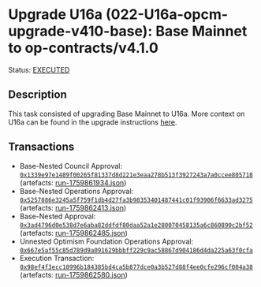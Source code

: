 # Upgrade U16a (022-U16a-opcm-upgrade-v410-base): Base Mainnet to op-contracts/v4.1.0

Status: [EXECUTED](https://etherscan.io/tx/0x98ef4f3ecc10996b184385bd4ca5b877dce0a3b527d88f4ee0cfe296cf004a38)

## Description

This task consisted of upgrading Base Mainnet to U16a. More context on U16a can be found in the upgrade instructions [here](https://github.com/ethereum-optimism/superchain-ops/tree/main/src/tasks/eth/022-U16a-opcm-upgrade-v410-base).

## Transactions

- Base-Nested Council Approval: [`0x1339e97e1489f00265f81337d8d221e3eaa278b513f3927243a7a0ccee805718`](https://etherscan.io/tx/0x1339e97e1489f00265f81337d8d221e3eaa278b513f3927243a7a0ccee805718) (artefacts: [run-1759861934.json](./records/OPCMUpgradeV410.sol/1/run-1759861934.json))
- Base-Nested Operations Approval: [`0x5257886e3245a5f759f1db4d27fa3b98353401487441c01f93906f6633ad3275`](https://etherscan.io/tx/0x5257886e3245a5f759f1db4d27fa3b98353401487441c01f93906f6633ad3275) (artefacts: [run-1759862413.json](./records/OPCMUpgradeV410.sol/1/run-1759862413.json))
- Base-Nested Approval: [`0x3ad4796d0e538d7e6aba82ddfdf80daa52a1e280070458135a6c860890c2bf52`](https://etherscan.io/tx/0x3ad4796d0e538d7e6aba82ddfdf80daa52a1e280070458135a6c860890c2bf52) (artefacts: [run-1759862485.json](./records/OPCMUpgradeV410.sol/1/run-1759862485.json))
- Unnested Optimism Foundation Operations Approval: [`0x667e5af55c85d789d9a091629bbbff229c9ac58867d904186d4da225a63f0cfa`](https://etherscan.io/tx/0x667e5af55c85d789d9a091629bbbff229c9ac58867d904186d4da225a63f0cfa)
- Execution Transaction: [`0x98ef4f3ecc10996b184385bd4ca5b877dce0a3b527d88f4ee0cfe296cf004a38`](https://etherscan.io/tx/0x98ef4f3ecc10996b184385bd4ca5b877dce0a3b527d88f4ee0cfe296cf004a38) (artefacts: [run-1759862580.json](./records/OPCMUpgradeV410.sol/1/run-1759862580.json))

